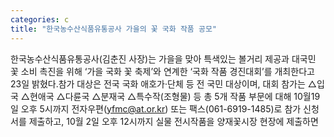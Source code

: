 ```yaml
---
categories: c
title: "한국농수산식품유통공사 가을의 꽃 국화 작품 공모"
---
```

한국농수산식품유통공사(김춘진 사장)는 가을을 맞아 특색있는 볼거리 제공과 대국민 꽃 소비 촉진을 위해 ‘가을 국화 꽃 축제’와 연계한 ‘국화 작품 경진대회’를 개최한다고 23일 밝혔다.참가 대상은 전국 국화 애호가·단체 등 전 국민 대상이며, 대회 참가는 △입국 △현애국 △다륜국 △분재국 △특수작(조형물) 등 총 5개 작품 부문에 대해 10월19일 오후 5시까지 전자우편(yfmc@at.or.kr) 또는 팩스(061-6919-1485)로 참가 신청서를 제출하고, 10월 2일 오후 12시까지 실물 전시작품을 양재꽃시장 현장에 제출하면